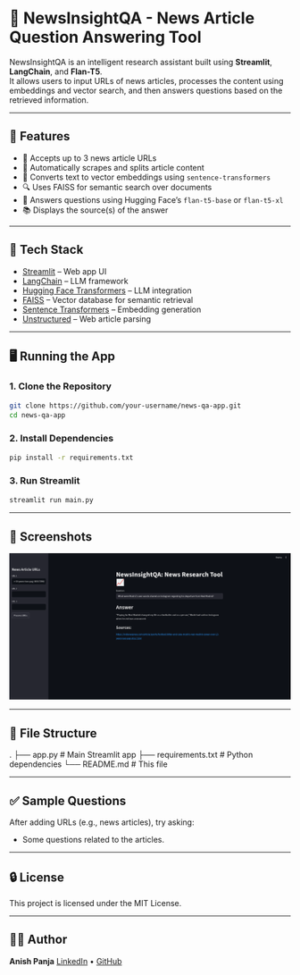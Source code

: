 # 📰 NewsInsightQA - News Article Question Answering Tool

NewsInsightQA is an intelligent research assistant built using **Streamlit**, **LangChain**, and **Flan-T5**.  
It allows users to input URLs of news articles, processes the content using embeddings and vector search, and then answers questions based on the retrieved information.

---

## 🚀 Features

- 🔗 Accepts up to 3 news article URLs
- 📄 Automatically scrapes and splits article content
- 🧠 Converts text to vector embeddings using `sentence-transformers`
- 🔍 Uses FAISS for semantic search over documents
- 🤖 Answers questions using Hugging Face’s `flan-t5-base` or `flan-t5-xl`
- 📚 Displays the source(s) of the answer

---

## 🧰 Tech Stack

- [Streamlit](https://streamlit.io/) – Web app UI
- [LangChain](https://www.langchain.com/) – LLM framework
- [Hugging Face Transformers](https://huggingface.co/transformers/) – LLM integration
- [FAISS](https://github.com/facebookresearch/faiss) – Vector database for semantic retrieval
- [Sentence Transformers](https://www.sbert.net/) – Embedding generation
- [Unstructured](https://github.com/Unstructured-IO/unstructured) – Web article parsing

---

## 🖥️ Running the App

### 1. Clone the Repository

```bash
git clone https://github.com/your-username/news-qa-app.git
cd news-qa-app
```

### 2. Install Dependencies

```bash
pip install -r requirements.txt
```

### 3. Run Streamlit

```bash
streamlit run main.py
```

---

## 📸 Screenshots

![App Screenshot](assets/screenshot.png)

---

## 📁 File Structure

.
├── app.py # Main Streamlit app
├── requirements.txt # Python dependencies
└── README.md # This file

---

## ✅ Sample Questions

After adding URLs (e.g., news articles), try asking:

- Some questions related to the articles.

---

## 🔒 License

This project is licensed under the MIT License.

---

## 🙋‍♂️ Author

**Anish Panja**
[LinkedIn](https://www.linkedin.com/in/anishpanja004) • [GitHub](https://github.com/Panja004)

